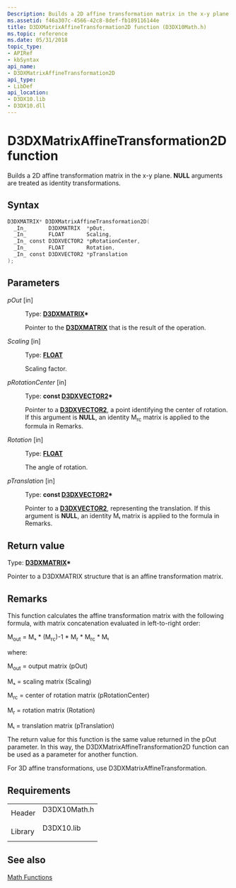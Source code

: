 ```yaml
---
Description: Builds a 2D affine transformation matrix in the x-y plane. NULL arguments are treated as identity transformations.
ms.assetid: f46a307c-4566-42c8-8def-fb189116144e
title: D3DXMatrixAffineTransformation2D function (D3DX10Math.h)
ms.topic: reference
ms.date: 05/31/2018
topic_type: 
- APIRef
- kbSyntax
api_name: 
- D3DXMatrixAffineTransformation2D
api_type: 
- LibDef
api_location: 
- D3DX10.lib
- D3DX10.dll
---
```


# D3DXMatrixAffineTransformation2D function

Builds a 2D affine transformation matrix in the x-y plane. **NULL** arguments are treated as identity transformations.

## Syntax


```C++
D3DXMATRIX* D3DXMatrixAffineTransformation2D(
  _In_       D3DXMATRIX  *pOut,
  _In_       FLOAT       Scaling,
  _In_ const D3DXVECTOR2 *pRotationCenter,
  _In_       FLOAT       Rotation,
  _In_ const D3DXVECTOR2 *pTranslation
);
```



## Parameters

<dl> <dt>

*pOut* \[in\]
</dt> <dd>

Type: **[**D3DXMATRIX**](../direct3d9/d3dxmatrix.md)\***

Pointer to the [**D3DXMATRIX**](d3d10-d3dxmatrix.md) that is the result of the operation.

</dd> <dt>

*Scaling* \[in\]
</dt> <dd>

Type: **[**FLOAT**](../winprog/windows-data-types.md)**

Scaling factor.

</dd> <dt>

*pRotationCenter* \[in\]
</dt> <dd>

Type: **const [**D3DXVECTOR2**](../direct3d9/d3dxvector2.md)\***

Pointer to a [**D3DXVECTOR2**](d3d10-d3dxvector2.md), a point identifying the center of rotation. If this argument is **NULL**, an identity M<sub>rc</sub> matrix is applied to the formula in Remarks.

</dd> <dt>

*Rotation* \[in\]
</dt> <dd>

Type: **[**FLOAT**](../winprog/windows-data-types.md)**

The angle of rotation.

</dd> <dt>

*pTranslation* \[in\]
</dt> <dd>

Type: **const [**D3DXVECTOR2**](../direct3d9/d3dxvector2.md)\***

Pointer to a [**D3DXVECTOR2**](d3d10-d3dxvector2.md), representing the translation. If this argument is **NULL**, an identity Mₜ matrix is applied to the formula in Remarks.

</dd> </dl>

## Return value

Type: **[**D3DXMATRIX**](../direct3d9/d3dxmatrix.md)\***

Pointer to a D3DXMATRIX structure that is an affine transformation matrix.

## Remarks

This function calculates the affine transformation matrix with the following formula, with matrix concatenation evaluated in left-to-right order:

M<sub>out</sub> = Mₛ \* (M<sub>rc</sub>)-1 \* M<sub>r</sub> \* M<sub>rc</sub> \* Mₜ

where:

M<sub>out</sub> = output matrix (pOut)

Mₛ = scaling matrix (Scaling)

M<sub>rc</sub> = center of rotation matrix (pRotationCenter)

M<sub>r</sub> = rotation matrix (Rotation)

Mₜ = translation matrix (pTranslation)

The return value for this function is the same value returned in the pOut parameter. In this way, the D3DXMatrixAffineTransformation2D function can be used as a parameter for another function.

For 3D affine transformations, use D3DXMatrixAffineTransformation.

## Requirements



|                    |                                                                                         |
|--------------------|-----------------------------------------------------------------------------------------|
| Header<br/>  | <dl> <dt>D3DX10Math.h</dt> </dl> |
| Library<br/> | <dl> <dt>D3DX10.lib</dt> </dl>   |



## See also

<dl> <dt>

[Math Functions](d3d10-graphics-reference-d3dx10-functions-math.md)
</dt> </dl>

 

 